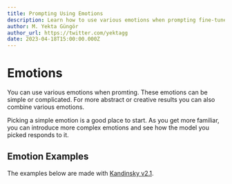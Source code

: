 ```yaml
---
title: Prompting Using Emotions
description: Learn how to use various emotions when prompting fine-tuned Stable Diffusion models and Kandinsky on Stablecog.
author: M. Yekta Güngör
author_url: https://twitter.com/yektagg
date: 2023-04-18T15:00:00.000Z
---
```


<script>
  import Cards from '$components/docs/Cards.svelte';
  import Card from '$components/docs/Card.svelte';
</script>

# Emotions

You can use various emotions when promting. These emotions can be simple or complicated. For more abstract or creative results you can also combine various emotions.

Picking a simple emotion is a good place to start. As you get more familiar, you can introduce more complex emotions and see how the model you picked responds to it.

## Emotion Examples

The examples below are made with [Kandinsky v2.1](/guide/models/kandinsky).

<Cards>
  <Card title="Happy" src="https://ba.stablecog.com/guide/prompting/emotions_happy.jpg" width="1024" height="1024"/>
  <Card title="Sad" src="https://ba.stablecog.com/guide/prompting/emotions_sad.jpg" width="1024" height="1024"/>
  <Card title="Angry" src="https://ba.stablecog.com/guide/prompting/emotions_angry.jpg" width="1024" height="1024"/>
  <Card title="Surprised" src="https://ba.stablecog.com/guide/prompting/emotions_surprised.jpg" width="1024" height="1024"/>
  <Card title="Sleepy" src="https://ba.stablecog.com/guide/prompting/emotions_sleepy.jpg" width="1024" height="1024"/>
  <Card title="Bored" src="https://ba.stablecog.com/guide/prompting/emotions_bored.jpg" width="1024" height="1024"/>
</Cards>
